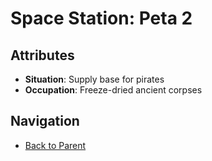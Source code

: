 # Space Station: Peta 2

## Attributes
- **Situation**: Supply base for pirates
- **Occupation**: Freeze-dried ancient corpses


## Navigation
- [Back to Parent](../)
